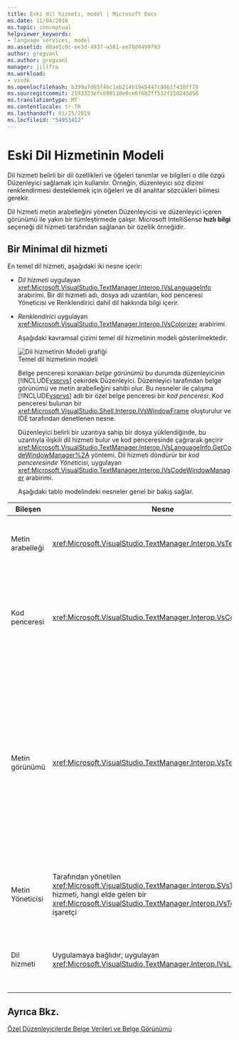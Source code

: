 ```yaml
---
title: Eski dil hizmeti, model | Microsoft Docs
ms.date: 11/04/2016
ms.topic: conceptual
helpviewer_keywords:
- language services, model
ms.assetid: d8ae1c0c-ee3d-4937-a581-ee78d0499793
author: gregvanl
ms.author: gregvanl
manager: jillfra
ms.workload:
- vssdk
ms.openlocfilehash: b399a7d65f4bc1eb214b19e5447c99b1f438ff78
ms.sourcegitcommit: 2193323efc608118e0ce6f6b2ff532f158245d56
ms.translationtype: MT
ms.contentlocale: tr-TR
ms.lasthandoff: 01/25/2019
ms.locfileid: "54953412"
---
```

# <a name="model-of-a-legacy-language-service"></a>Eski Dil Hizmetinin Modeli
Dil hizmeti belirli bir dil özellikleri ve öğeleri tanımlar ve bilgileri o dile özgü Düzenleyici sağlamak için kullanılır. Örneğin, düzenleyici söz dizimi renklendirmesi desteklemek için öğeleri ve dil anahtar sözcükleri bilmesi gerekir.  
  
 Dil hizmeti metin arabelleğini yöneten Düzenleyicisi ve düzenleyici içeren görünümü ile yakın bir tümleştirmede çalışır. Microsoft IntelliSense **hızlı bilgi** seçeneği dil hizmeti tarafından sağlanan bir özellik örneğidir.  
  
## <a name="a-minimal-language-service"></a>Bir Minimal dil hizmeti  
 En temel dil hizmeti, aşağıdaki iki nesne içerir:  
  
- *Dil hizmeti* uygulayan <xref:Microsoft.VisualStudio.TextManager.Interop.IVsLanguageInfo> arabirimi. Bir dil hizmeti adı, dosya adı uzantıları, kod penceresi Yöneticisi ve Renklendirici dahil dil hakkında bilgi içerir.  
  
- *Renklendirici* uygulayan <xref:Microsoft.VisualStudio.TextManager.Interop.IVsColorizer> arabirimi.  
  
  Aşağıdaki kavramsal çizimi temel dil hizmetinin modeli gösterilmektedir.  
  
  ![Dil hizmetinin Modeli grafiği](../../extensibility/media/vslanguageservicemodel.gif "vsLanguageServiceModel")  
  Temel dil hizmetinin modeli  
  
  Belge penceresi konakları *belge görünümü* bu durumda düzenleyicinin [!INCLUDE[vsprvs](../../code-quality/includes/vsprvs_md.md)] çekirdek Düzenleyici. Düzenleyici tarafından belge görünümü ve metin arabelleğini sahibi olur. Bu nesneler ile çalışma [!INCLUDE[vsprvs](../../code-quality/includes/vsprvs_md.md)] adlı bir özel belge penceresi bir *kod penceresi*. Kod penceresi bulunan bir <xref:Microsoft.VisualStudio.Shell.Interop.IVsWindowFrame> oluşturulur ve IDE tarafından denetlenen nesne.  
  
  Düzenleyici belirli bir uzantıya sahip bir dosya yüklendiğinde, bu uzantıyla ilişkili dil hizmeti bulur ve kod penceresinde çağırarak geçirir <xref:Microsoft.VisualStudio.TextManager.Interop.IVsLanguageInfo.GetCodeWindowManager%2A> yöntemi. Dil hizmeti döndürür bir *kod penceresinde Yöneticisi*, uygulayan <xref:Microsoft.VisualStudio.TextManager.Interop.IVsCodeWindowManager> arabirimi.  
  
  Aşağıdaki tablo modelindeki nesneler genel bir bakış sağlar.  
  
| Bileşen | Nesne | İşlev |
|------------------| - | - |
| Metin arabelleği | <xref:Microsoft.VisualStudio.TextManager.Interop.VsTextBuffer> | Unicode okuma/yazma metin akışına. Bu, diğer kodlamaları kullanılacak metin için mümkündür. |
| Kod penceresi | <xref:Microsoft.VisualStudio.TextManager.Interop.VsCodeWindow> | Bir veya daha fazla metin görünümlerini içeren bir belge penceresi. Zaman [!INCLUDE[vsprvs](../../code-quality/includes/vsprvs_md.md)] olan çok Belgeli Arabirim (MDI) modunda bir MDI alt kod penceredir. |
| Metin görünümü | <xref:Microsoft.VisualStudio.TextManager.Interop.VsTextView> | Kullanıcının gidin ve klavyeyi ve fareyi kullanarak metin görüntüleme sağlayan bir pencere. Metin görünümü kullanıcı için bir düzenleyici olarak görüntülenir. Metin görünümlerde sıradan Düzenleyici pencerelerini ve çıktı penceresini komut penceresi kullanabilirsiniz. Ayrıca, kod penceresi içinde bir veya daha fazla metin görünümlerini yapılandırabilirsiniz. |
| Metin Yöneticisi | Tarafından yönetilen <xref:Microsoft.VisualStudio.TextManager.Interop.SVsTextManager> hizmeti, hangi elde gelen bir <xref:Microsoft.VisualStudio.TextManager.Interop.IVsTextManager> işaretçi | Daha önce açıklanan tüm bileşenleri tarafından paylaşılan ortak bilgisini tutar bileşeni. |
| Dil hizmeti | Uygulamaya bağlıdır; uygulayan <xref:Microsoft.VisualStudio.TextManager.Interop.IVsLanguageInfo> | Düzenleyici söz dizimi vurgulama, ifade tamamlama ve Ayraç eşleştirme gibi dile özgü bilgiler sağlayan bir nesne. |
  
## <a name="see-also"></a>Ayrıca Bkz.  
 [Özel Düzenleyicilerde Belge Verileri ve Belge Görünümü](../../extensibility/document-data-and-document-view-in-custom-editors.md)